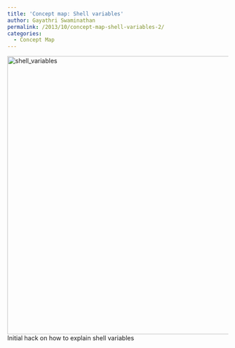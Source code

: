 ```yaml
---
title: 'Concept map: Shell variables'
author: Gayathri Swaminathan
permalink: /2013/10/concept-map-shell-variables-2/
categories:
  - Concept Map
---
```

[<img class="aligncenter size-full wp-image-4746" alt="shell_variables" src="http://teaching.software-carpentry.org/wp-content/uploads/2013/10/shell_variables.png" width="865" height="633" />][1]Initial hack on how to explain shell variables

 [1]: http://teaching.software-carpentry.org/wp-content/uploads/2013/10/shell_variables.png
